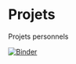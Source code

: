 # Projets
Projets personnels

[![Binder](https://mybinder.org/badge_logo.svg)](https://mybinder.org/v2/gh/Antoine-Gerard/Projets/master)

